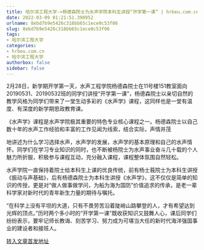 ```yaml
---
title: 哈尔滨工程大学->杨德森院士为水声学院本科生讲授“开学第一课” | hrbeu.com.cn
date: 2022-03-09 01:21:51.398952
urlname: 8ebd7b9e5426c318bb65c1ece0c53f06
slug: 8ebd7b9e5426c318bb65c1ece0c53f06
tags: 
- 哈尔滨工程大学
categories:
- hrbeu.com.cn
- 哈尔滨工程大学
authorbox: false
sidebar: false
---
```

2月28日，新学期开学第一天，水声工程学院杨德森院士在11号楼151教室面向20190531、20190532班的同学们讲授“开学第一课”，杨德森院士以亲切自然的教学风格为同学们带来了一堂生动多彩的《水声学》课程，这同样也是一堂有温度、有深度的新学期思政教育课。

《水声学》课程是水声学院极其重要的特色专业核心课程之一。杨德森院士以自己数十年的水声工作经验和丰富的工作见闻为线索，结合实际，声情并茂
<!--more-->
地讲述为什么学习选择水声，水声学的发展，水声学的基本原理和自己的水声情怀。同学们在学习专业知识的同时，也不断被杨院士为水声事业奋斗几十载的个人魅力所折服，积极参与课程互动，充分融入课程，课程整体氛围自然轻松。

水声学院一直保持着院士给本科生上课的优良传统，前有杨士莪院士为本科生讲授《振动与声基础》，后有杨德森院士为本科生讲授《水声学》，这不仅仅是简单的知识的传授，更是对“做人做事做学问，为船为海为国防”价值追求的传承，是老一辈科学家对新时代的青年新生力量的期待与嘱托。

“在科学上没有平坦的大道，只有不畏劳苦沿着陡峭山路攀登的人，才有希望达到光辉的顶点。”历时两个多小时的“开学第一课”既收获知识又鼓舞人心，课后同学们纷纷表示，要牢记师长教诲、刻苦学习、努力成为可堪当大任的新时代海洋强国事业的建设者和接班人。  



[转入文章首发地址](http://gongxue.cn/info/1015/69817.htm)